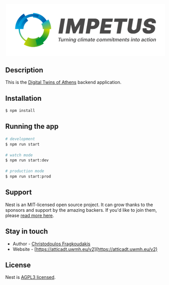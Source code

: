 <p align="center">
  <a href="https://cordis.europa.eu/project/id/101037084" target="blank"><img src="impetus-logo.svg" width="500" alt="Impetus Logo" /></a>
</p>

## Description

This is the [Digital Twins of Athens](https://atticadt.uwmh.eu/v2) backend application.

## Installation

```bash
$ npm install
```

## Running the app

```bash
# development
$ npm run start

# watch mode
$ npm run start:dev

# production mode
$ npm run start:prod
```

## Support

Nest is an MIT-licensed open source project. It can grow thanks to the sponsors and support by the amazing backers. If you'd like to join them, please [read more here](https://docs.nestjs.com/support).

## Stay in touch

- Author - [Christodoulos Fragkoudakis](https://fragkoudakis.gr)
- Website - [https://atticadt.uwmh.eu/v2](https://atticadt.uwmh.eu/v2)

## License

Nest is [AGPL3 licensed](LICENSE).
